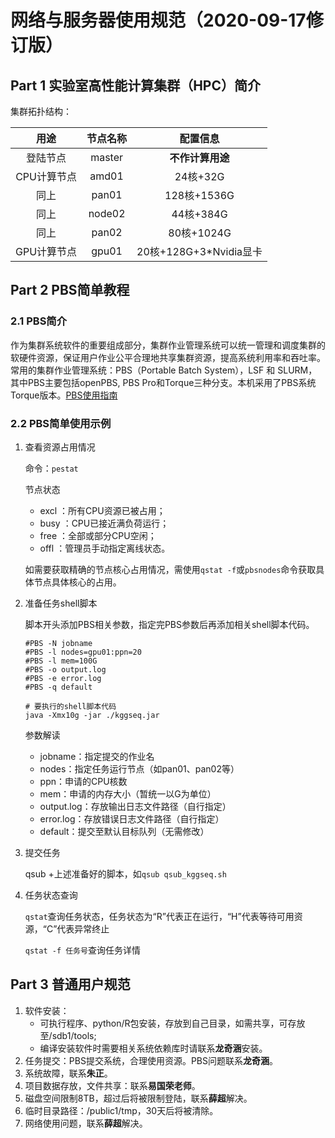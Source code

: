 # 网络与服务器使用规范（2020-09-17修订版）

## Part 1 实验室高性能计算集群（HPC）简介

集群拓扑结构：

用途|节点名称|配置信息
:---:|:--:|:---:
登陆节点|master|**不作计算用途**
CPU计算节点|amd01|24核+32G
同上|pan01|128核+1536G
同上|node02|44核+384G
同上|pan02|80核+1024G
GPU计算节点|gpu01|20核+128G+3*Nvidia显卡

## Part 2 PBS简单教程

### 2.1 PBS简介

作为集群系统软件的重要组成部分，集群作业管理系统可以统一管理和调度集群的软硬件资源，保证用户作业公平合理地共享集群资源，提高系统利用率和吞吐率。常用的集群作业管理系统：PBS（Portable Batch System），LSF 和 SLURM，其中PBS主要包括openPBS, PBS Pro和Torque三种分支。本机采用了PBS系统Torque版本。[PBS使用指南](http://web.snplife.com/oa/server/2019-10-13/wuzhou.pdf)

### 2.2 PBS简单使用示例

1. 查看资源占用情况

    命令：`pestat`

    节点状态

    * excl ：所有CPU资源已被占用；
    * busy ：CPU已接近满负荷运行；
    * free ：全部或部分CPU空闲；
    * offl ：管理员手动指定离线状态。

    如需要获取精确的节点核心占用情况，需使用`qstat -f`或`pbsnodes`命令获取具体节点具体核心的占用。 

2. 准备任务shell脚本

    脚本开头添加PBS相关参数，指定完PBS参数后再添加相关shell脚本代码。

    ```
    #PBS -N jobname
    #PBS -l nodes=gpu01:ppn=20
    #PBS -l mem=100G
    #PBS -o output.log
    #PBS -e error.log
    #PBS -q default

    # 要执行的shell脚本代码
    java -Xmx10g -jar ./kggseq.jar 
    ```

    参数解读

    * jobname：指定提交的作业名
    * nodes：指定任务运行节点（如pan01、pan02等）
    * ppn：申请的CPU核数
    * mem：申请的内存大小（暂统一以G为单位）
    * output.log：存放输出日志文件路径（自行指定）
    * error.log：存放错误日志文件路径（自行指定）
    * default：提交至默认目标队列（无需修改）

3. 提交任务

    qsub +上述准备好的脚本，如`qsub qsub_kggseq.sh`

4. 任务状态查询

    `qstat`查询任务状态，任务状态为“R”代表正在运行，“H”代表等待可用资源，“C”代表异常终止

    `qstat -f 任务号`查询任务详情

## Part 3 普通用户规范

1. 软件安装：
    * 可执行程序、python/R包安装，存放到自己目录，如需共享，可存放至/sdb1/tools; 
    * 编译安装软件时需要相关系统依赖库时请联系**龙奇涵**安装。
2. 任务提交：PBS提交系统，合理使用资源。PBS问题联系**龙奇涵**。
3. 系统故障，联系**朱正**。
4. 项目数据存放，文件共享：联系**易国荣老师**。
5. 磁盘空间限制8TB，超过后将被限制登陆，联系**薛超**解决。
6. 临时目录路径：/public1/tmp，30天后将被清除。
7. 网络使用问题，联系**薛超**解决。